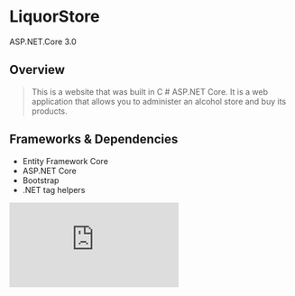 # LiquorStore

ASP.NET.Core 3.0

## Overview

> This is a website that was built in C # ASP.NET Core.
> It is a web application that allows you to administer an alcohol store and buy its products.



## Frameworks & Dependencies
- Entity Framework Core
- ASP.NET Core
- Bootstrap
- .NET tag helpers


![Home](https://github.com/maciejdarlak/LiquorStore/blob/master/Home.pdf)
